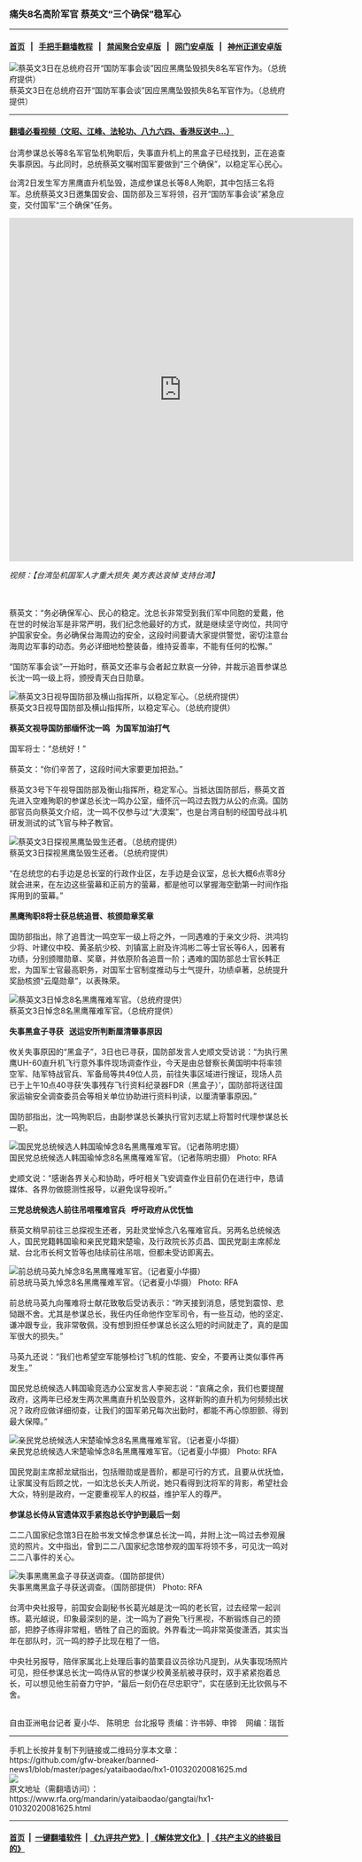 ### 痛失8名高阶军官    蔡英文“三个确保”稳军心
------------------------

#### [首页](https://github.com/gfw-breaker/banned-news1/blob/master/README.md) &nbsp;&nbsp;|&nbsp;&nbsp; [手把手翻墙教程](https://github.com/gfw-breaker/guides/wiki) &nbsp;&nbsp;|&nbsp;&nbsp; [禁闻聚合安卓版](https://github.com/gfw-breaker/bn-android) &nbsp;&nbsp;|&nbsp;&nbsp; [网门安卓版](https://github.com/oGate2/oGate) &nbsp;&nbsp;|&nbsp;&nbsp; [神州正道安卓版](https://github.com/SzzdOgate/update) 



<div id="headerimg">
 <img alt="蔡英文3日在总统府召开“国防军事会谈”因应黑鹰坠毁损失8名军官作为。（总统府提供）" src="https://www.rfa.org/mandarin/yataibaodao/gangtai/hx1-01032020081625.html/4e00.jpg/@@images/85d6c68b-a950-4818-a412-bb9e96446286.jpeg" title="蔡英文3日在总统府召开“国防军事会谈”因应黑鹰坠毁损失8名军官作为。（总统府提供）"/>
 <div id="headerimgcontents">
  <div id="headerimgcaption">
   <span>
    蔡英文3日在总统府召开“国防军事会谈”因应黑鹰坠毁损失8名军官作为。（总统府提供）
   </span>
   <!-- zoomattribute -->
  </div>
  <!-- headerimgcaption -->
 </div>
 <!-- headerimagecontents -->
</div>

<hr/>


#### [翻墙必看视频（文昭、江峰、法轮功、八九六四、香港反送中...）](http://167.172.214.107/home.html)

<div id="storytext">
 <div>
  <div class="slot_header">
  </div>
 </div>
 <p>
  台湾参谋总长等8名军官坠机殉职后，失事直升机上的黑盒子已经找到，正在追查失事原因。与此同时，总统蔡英文嘱咐国军要做到“三个确保”，以稳定军心民心。
 </p>
 <p>
  台湾2日发生军方黑鹰直升机坠毁，造成参谋总长等8人殉职，其中包括三名将军。总统蔡英文3日邀集国安会、国防部及三军将领，召开“国防军事会谈”紧急应变，交付国军“三个确保”任务。
 </p>
 <p>
 </p>
 <p>
 </p>
 <p>
  <iframe frameborder="0" height="620" scrolling="no" src="https://www.facebook.com/plugins/video.php?href=https%3A%2F%2Fwww.facebook.com%2FRFAChinese%2Fvideos%2F3046042088780001%2F&amp;show_text=0&amp;width=622" width="622">
  </iframe>
 </p>
 <p>
  <i>
   视频：【台湾坠机国军人才重大损失 美方表达哀悼 支持台湾】
  </i>
 </p>
 <p>
  <br/>
  <br/>
  蔡英文：“务必确保军心、民心的稳定。沈总长非常受到我们军中同胞的爱戴，他在世的时候治军是非常严明，我们纪念他最好的方式，就是继续坚守岗位，共同守护国家安全。务必确保台海周边的安全，这段时间要请大家提供警觉，密切注意台海周边军事的动态。务必详细地检整装备，维持妥善率，不能有任何的松懈。”
  <br/>
  <br/>
  “国防军事会谈”一开始时，蔡英文还率与会者起立默哀一分钟，并裁示追晋参谋总长沈一鸣一级上将，颁授青天白日勋章。
 </p>
 <p>
 </p>
 <p>
  <div class="image-inline captioned" style="width:799px;">
   <div style="width:799px;">
    <img alt="蔡英文3日视导国防部及横山指挥所，以稳定军心。（总统府提供）" src="https://www.rfa.org/mandarin/yataibaodao/gangtai/hx1-01032020081625.html/4e8c.jpg" title="蔡英文3日视导国防部及横山指挥所，以稳定军心。（总统府提供）"/>
   </div>
   <div class="image-caption">
    <span style="width:799px;">
     蔡英文3日视导国防部及横山指挥所，以稳定军心。（总统府提供）
    </span>
    <span class="copyright">
    </span>
   </div>
  </div>
  <br/>
  <b>
   蔡英文视导国防部缅怀沈一鸣   为国军加油打气
  </b>
  <br/>
  <br/>
  国军将士：“总统好！”
  <br/>
  <br/>
  蔡英文：“你们辛苦了，这段时间大家要更加把劲。”
  <br/>
  <br/>
  蔡英文3号下午视导国防部及衡山指挥所，稳定军心。当抵达国防部后，蔡英文首先进入空难殉职的参谋总长沈一鸣办公室，缅怀沉一鸣过去戮力从公的点滴。国防部官员向蔡英文介绍，沈一鸣不仅参与过“大漠案”，也是台湾自制的经国号战斗机研发测试的试飞官与种子教官。
 </p>
 <p>
 </p>
 <p>
  <div class="image-inline captioned" style="width:800px;">
   <div style="width:800px;">
    <img alt="蔡英文3日探视黑鹰坠毁生还者。（总统府提供）" src="https://www.rfa.org/mandarin/yataibaodao/gangtai/hx1-01032020081625.html/4e094e09.jpg" title="蔡英文3日探视黑鹰坠毁生还者。（总统府提供）"/>
   </div>
   <div class="image-caption">
    <span style="width:800px;">
     蔡英文3日探视黑鹰坠毁生还者。（总统府提供）
    </span>
    <span class="copyright">
    </span>
   </div>
  </div>
  <br/>
  “在总统您的右手边是总长室的行政作业区，左手边是会议室，总长大概6点零8分就会进来，在左边这些萤幕和正前方的萤幕，都是他可以掌握海空勤第一时间作指挥用到的萤幕。”
  <br/>
  <br/>
  <b>
   黑鹰殉职8将士获总统追晋、核颁勋章奖章
  </b>
  <br/>
  <br/>
  国防部指出，除了追晋沈一鸣空军一级上将之外，一同遇难的于亲文少将、洪鸿钧少将、叶建仪中校、黄圣航少校、刘镇富上尉及许鸿彬二等士官长等6人，因著有功绩，分别颁赠勋章、奖章，并依原阶各追晋一阶；遇难的国防部总士官长韩正宏，为国军士官最高职务，对国军士官制度推动与士气提升，功绩卓著，总统提升奖励核颁“云麾勋章”，以表殊荣。
 </p>
 <p>
 </p>
 <p>
  <div class="image-inline captioned" style="width:799px;">
   <div style="width:799px;">
    <img alt="蔡英文3日悼念8名黑鹰罹难军官。（总统府提供）" src="https://www.rfa.org/mandarin/yataibaodao/gangtai/hx1-01032020081625.html/56db.jpg" title="蔡英文3日悼念8名黑鹰罹难军官。（总统府提供）"/>
   </div>
   <div class="image-caption">
    <span style="width:799px;">
     蔡英文3日悼念8名黑鹰罹难军官。（总统府提供）
    </span>
    <span class="copyright">
    </span>
   </div>
  </div>
  <br/>
  <b>
   失事黑盒子寻获   送运安所判断厘清肇事原因
  </b>
  <br/>
  <br/>
  攸关失事原因的“黑盒子”，3日也已寻获，国防部发言人史顺文受访说：“为执行黑鹰UH-60直升机飞行意外事件现场调查作业，今天是由总督察长黄国明中将率领空军、陆军特战官兵、军备局等共49位人员，前往失事区域进行搜证，现场人员已于上午10点40寻获‘失事残存飞行资料纪录器FDR（黑盒子）’，国防部将送往国家运输安全调查委员会等相关单位协助进行资料判读，以厘清肇事原因。”
  <br/>
  <br/>
  国防部指出，沈一鸣殉职后，由副参谋总长兼执行官刘志斌上将暂时代理参谋总长一职。
 </p>
 <p>
 </p>
 <p>
  <div class="image-inline captioned" style="width:1060px;">
   <div style="width:1060px;">
    <img alt="国民党总统候选人韩国瑜悼念8名黑鹰罹难军官。（记者陈明忠摄）" src="https://www.rfa.org/mandarin/yataibaodao/gangtai/hx1-01032020081625.html/4e94.jpg" title="国民党总统候选人韩国瑜悼念8名黑鹰罹难军官。（记者陈明忠摄）"/>
   </div>
   <div class="image-caption">
    <span style="width:1060px;">
     国民党总统候选人韩国瑜悼念8名黑鹰罹难军官。（记者陈明忠摄）
    </span>
    <span class="copyright">
     Photo: RFA
    </span>
   </div>
  </div>
  <br/>
  史顺文说：“感谢各界关心和协助，呼吁相关飞安调查作业目前仍在进行中，恳请媒体、各界勿做臆测性报导，以避免误导视听。”
  <br/>
  <br/>
  <b>
   三党总统候选人前往吊唁罹难官兵   呼吁政府从优怃恤
  </b>
  <br/>
  <br/>
  蔡英文稍早前往三总探视生还者，另赴灵堂悼念八名罹难官兵。另两名总统候选人，国民党籍韩国瑜和亲民党籍宋楚瑜，及行政院长苏贞昌、国民党副主席郝龙斌、台北市长柯文哲等也陆续前往吊唁，但都未受访即离去。
 </p>
 <p>
 </p>
 <p>
  <div class="image-inline captioned" style="width:2333px;">
   <div style="width:2333px;">
    <img alt="前总统马英九悼念8名黑鹰罹难军官。（记者夏小华摄）" src="https://www.rfa.org/mandarin/yataibaodao/gangtai/hx1-01032020081625.html/516d.jpg" title="前总统马英九悼念8名黑鹰罹难军官。（记者夏小华摄）"/>
   </div>
   <div class="image-caption">
    <span style="width:2333px;">
     前总统马英九悼念8名黑鹰罹难军官。（记者夏小华摄）
    </span>
    <span class="copyright">
     Photo: RFA
    </span>
   </div>
  </div>
  <br/>
  前总统马英九向罹难将士献花致敬后受访表示：“昨天接到消息，感觉到震惊、悲恸跟不舍。尤其是参谋总长，我任内任命他作空军司令，有一些互动，他的坚定、谦冲跟专业，我非常敬佩，没有想到担任参谋总长这么短的时间就走了，真的是国军很大的损失。”
  <br/>
  <br/>
  马英九还说：“我们也希望空军能够检讨飞机的性能、安全，不要再让类似事件再发生。”
  <br/>
  <br/>
  国民党总统候选人韩国瑜竞选办公室发言人李昶志说：“哀痛之余，我们也要提醒政府，这两年已经发生两次黑鹰直升机坠毁意外，这样新购的直升机为何频频出状况？政府应做详细彻查，让我们的国军弟兄每次出勤时，都能不再心惊胆颤、得到最大保障。”
 </p>
 <p>
 </p>
 <p>
  <div class="image-inline captioned" style="width:2461px;">
   <div style="width:2461px;">
    <img alt="亲民党总统候选人宋楚瑜悼念8名黑鹰罹难军官。（记者夏小华摄）" src="https://www.rfa.org/mandarin/yataibaodao/gangtai/hx1-01032020081625.html/4e03.jpg" title="亲民党总统候选人宋楚瑜悼念8名黑鹰罹难军官。（记者夏小华摄）"/>
   </div>
   <div class="image-caption">
    <span style="width:2461px;">
     亲民党总统候选人宋楚瑜悼念8名黑鹰罹难军官。（记者夏小华摄）
    </span>
    <span class="copyright">
     Photo: RFA
    </span>
   </div>
  </div>
  <br/>
  国民党副主席郝龙斌指出，包括赠勋或是晋阶，都是可行的方式，且要从优抚恤，让家属没有后顾之忧，一如沈总长夫人所说，她只看得到沈将军的背影，希望社会大众，特别是政府，一定要重视军人的权益，维护军人的尊严。
  <br/>
  <br/>
  <b>
   参谋总长侍从官遗体双手紧抱总长守护到最后一刻
  </b>
  <br/>
  <br/>
  二二八国家纪念馆3日在脸书发文悼念参谋总长沈一鸣，并附上沈一鸣过去参观展览的照片。文中指出，曾到二二八国家纪念馆参观的国军将领不多，可见沈一鸣对二二八事件的关心。
 </p>
 <p>
 </p>
 <p>
  <div class="image-inline captioned" style="width:1567px;">
   <div style="width:1567px;">
    <img alt="失事黑鹰黑盒子寻获送调查。（国防部提供）" src="https://www.rfa.org/mandarin/yataibaodao/gangtai/hx1-01032020081625.html/516b.jpg" title="失事黑鹰黑盒子寻获送调查。（国防部提供）"/>
   </div>
   <div class="image-caption">
    <span style="width:1567px;">
     失事黑鹰黑盒子寻获送调查。（国防部提供）
    </span>
    <span class="copyright">
     Photo: RFA
    </span>
   </div>
  </div>
  <br/>
  台湾中央社报导，前国安会副秘书长葛光越是沈一鸣的老长官，过去经常一起训练。葛光越说，印象最深刻的是，沈一鸣为了避免飞行黑视，不断锻炼自己的颈部，把脖子练得非常粗，牺牲了自己的面貌。外界看沈一鸣非常英俊潇洒，其实当年在部队时，沉一鸣的脖子比现在粗了一倍。
  <br/>
  <br/>
  中央社另报导，陪伴家属北上处理后事的苗栗县议员徐功凡提到，从失事现场照片可见，担任参谋总长沈一鸣侍从官的参谋少校黄圣航被寻获时，双手紧紧抱着总长，可以想见他生前奋力守护，“最后一刻仍在尽忠职守”，实在感到无比钦佩与不舍。
  <br/>
  <br/>
 </p>
 <p>
 </p>
 <p>
  自由亚洲电台记者 夏小华、 陈明忠  台北报导 责编：许书婷、申铧    网编：瑞哲
 </p>
</div>

<hr/>
手机上长按并复制下列链接或二维码分享本文章：<br/>
https://github.com/gfw-breaker/banned-news1/blob/master/pages/yataibaodao/hx1-01032020081625.md <br/>
<a href='https://github.com/gfw-breaker/banned-news1/blob/master/pages/yataibaodao/hx1-01032020081625.md'><img src='https://github.com/gfw-breaker/banned-news1/blob/master/pages/yataibaodao/hx1-01032020081625.md.png'/></a> <br/>
原文地址（需翻墙访问）：https://www.rfa.org/mandarin/yataibaodao/gangtai/hx1-01032020081625.html


------------------------
#### [首页](https://github.com/gfw-breaker/banned-news1/blob/master/README.md) &nbsp;|&nbsp; [一键翻墙软件](https://github.com/gfw-breaker/nogfw/blob/master/README.md) &nbsp;| [《九评共产党》](https://github.com/gfw-breaker/9ping.md/blob/master/README.md#九评之一评共产党是什么) | [《解体党文化》](https://github.com/gfw-breaker/jtdwh.md/blob/master/README.md) | [《共产主义的终极目的》](https://github.com/gfw-breaker/gczydzjmd.md/blob/master/README.md)


<img src='http://gfw-breaker.win/banned-news/pages/yataibaodao/hx1-01032020081625.md' width='0px' height='0px'/>